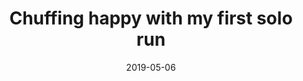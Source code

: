 ---
title: Chuffing happy with my first solo run
date: 2019-05-06
categories: Image
image: /images/blog/run.jpg
size: true
---